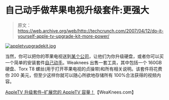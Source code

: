 # 自己动手做苹果电视升级套件:更强大

> 原文：<https://web.archive.org/web/http://techcrunch.com/2007/04/12/do-it-yourself-apple-tv-upgrade-kit-more-power/>

[![appletvupgradekit.jpg](img/6bc04a85f684edd0634123f30c767d51.png)](https://web.archive.org/web/20151128033136/http://old.crunchgear.com/wp-content/uploads/appletvupgradekit.jpg "appletvupgradekit.jpg")

当然，你可以把你的苹果电视送到[某个公司](https://web.archive.org/web/20151128033136/http://crunchgear.com/2007/03/27/iresq-will-upgrade-your-apple-tvs-hard-drive-for-you/)，让他们为你升级硬盘，或者你可以买一个简单的安装套件[自己动手](https://web.archive.org/web/20151128033136/http://youtube.com/watch?v=g1fSo0JTzh8)。Weaknees 出售一套工具，其中包括一个 160GB 硬盘、Torx T8 螺丝(用于打开苹果电视的贞操带)和所有相关说明。该套件将花费你 200 美元，但至少这样你就可以随心所欲地存储所有 100%合法获得的视频内容。

[AppleTV 升级套件–扩展您的 AppleTV 容量！](https://web.archive.org/web/20151128033136/http://www.weaknees.com/appletv/apple-tv-upgrade.php)【WeaKnees.com】